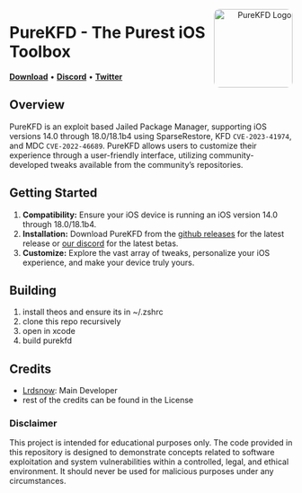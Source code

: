 <p align="right">
  <img align="right" height="140" src="https://github.com/PureKFD/PureKFD/blob/v6/Icon.png?raw=true" alt="PureKFD Logo" style="float: right; border-radius: 10px;"/>
</p>

<h1 align="left">PureKFD - The Purest iOS Toolbox</h1>

<p align="left">
  <strong><a href="https://github.com/PureKFD/PureKFD/releases/latest">Download</a></strong>
  •
  <strong><a href="https://discord.gg/cCSwxqdvzx">Discord</a></strong>
  •
  <strong><a href="https://twitter.com/Lrdsnow101">Twitter</a></strong>
</p>

## Overview

PureKFD is an exploit based Jailed Package Manager, supporting iOS versions 14.0 through 18.0/18.1b4 using SparseRestore, KFD `CVE-2023-41974`, and MDC `CVE-2022-46689`. PureKFD allows users to customize their experience through a user-friendly interface, utilizing community-developed tweaks available from the community’s repositories.

## Getting Started

1. **Compatibility:** Ensure your iOS device is running an iOS version 14.0 through 18.0/18.1b4.
3. **Installation:** Download PureKFD from the [github releases](https://github.com/PureKFD/PureKFD/releases/latest) for the latest release or [our discord](https://discord.gg/cCSwxqdvzx) for the latest betas.
4. **Customize:** Explore the vast array of tweaks, personalize your iOS experience, and make your device truly yours.

## Building

1. install theos and ensure its in ~/.zshrc
2. clone this repo recursively
3. open in xcode
4. build purekfd

## Credits

- [Lrdsnow](https://github.com/lrdsnow): Main Developer
- rest of the credits can be found in the License

### Disclaimer
This project is intended for educational purposes only. The code provided in this repository is designed to demonstrate concepts related to software exploitation and system vulnerabilities within a controlled, legal, and ethical environment. It should never be used for malicious purposes under any circumstances.
